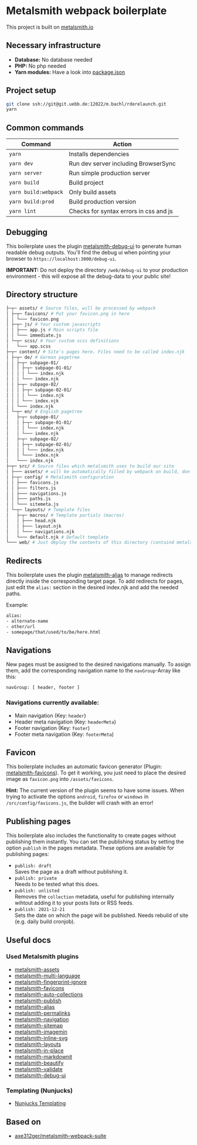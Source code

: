 # Metalsmith webpack boilerplate

This project is built on [metalsmith.io]

## Necessary infrastructure

* **Database:** No database needed
* **PHP:** No php needed
* **Yarn modules:** Have a look into [package.json]

## Project setup

```bash
git clone ssh://git@git.uebb.de:12022/m.bachl/rderelaunch.git
yarn
```

## Common commands

| Command | Action |
| --- | --- |
| `yarn` | Installs dependencies |
| `yarn dev` | Run dev server including BrowserSync |
| `yarn server` | Run simple production server |
| `yarn build` | Build project |
| `yarn build:webpack` | Only build assets |
| `yarn build:prod` | Build production version |
| `yarn lint` | Checks for syntax errors in css and js |

## Debugging

This boilerplate uses the plugin [metalsmith-debug-ui] to generate human readable debug outputs. You'll find the debug ui when pointing your browser to `https://localhost:3000/debug-ui`.

**IMPORTANT:** Do not deploy the directory `/web/debug-ui` to your production environment - this will expose all the debug-data to your public site!  

## Directory structure

```bash
├─┬─ assets/ # Source files, will be processed by webpack
│ ├─┬─ favicons/ # Put your favicon.png in here
│ │ └─── favicon.png
│ ├─┬─ js/ # Your custom javascripts
│ │ ├─── app.js # Main scripts file 
│ │ └─── immediate.js
│ └─┬─ scss/ # Your custom scss definitions
│   └─── app.scss
├─┬─ content/ # Site's pages here. Files need to be called index.njk
│ ├─┬─ de/ # German pagetree
│ │ ├─┬─ subpage-01/
│ │ │ ├─┬─ subpage-01-01/
│ │ │ │ └─── index.njk
│ │ │ └─── index.njk
│ │ ├─┬─ subpage-02/
│ │ │ ├─┬─ subpage-02-01/
│ │ │ │ └─── index.njk
│ │ │ └─── index.njk
│ │ └─── index.njk
│ └─┬─ en/ # English pagetree
│   ├─┬─ subpage-01/
│   │ ├─┬─ subpage-01-01/
│   │ │ └─── index.njk
│   │ └─── index.njk
│   ├─┬─ subpage-02/
│   │ ├─┬─ subpage-02-01/
│   │ │ └─── index.njk
│   │ └─── index.njk
│   └─── index.njk
├─┬─ src/ # Source files which metalsmith uses to build our site
│ ├─── assets/ # will be automatically filled by webpack on build, don't touch those contents
│ ├─┬─ config/ # Metalsmith configuration
│ │ ├─── favicons.js
│ │ ├─── filters.js
│ │ ├─── navigations.js
│ │ ├─── paths.js
│ │ └─── sitemeta.js
│ └─┬─ layouts/ # Template files
│   ├─┬─ macros/ # Template partials (macros)
│   │ ├─── head.njk
│   │ ├─── layout.njk
│   │ └─── navigations.njk
│   └─── default.njk # Default template
└─── web/ # Just deploy the contents of this directory (containd metalsmith-generated content)
```

## Redirects

This boilerplate uses the plugin [metalsmith-alias] to manage redirects directly inside the corresponding target page. To add redirects for pages, just edit the `alias:` section in the desired index.njk and add the needed paths.

Example:

```bash
alias:
- alternate-name
- other/url
- somepage/that/used/to/be/here.html
```

## Navigations

New pages must be assigned to the desired navigations manually. To assign them, add the corresponding navigation name to the `navGroup`-Array like this:

```bash
navGroup: [ header, footer ]
```

### Navigations currently available:

* Main navigation (Key: `header`)
* Header meta navigation (Key: `headerMeta`)
* Footer navigation (Key: `footer`)
* Footer meta navigation (Key: `footerMeta`)

## Favicon

This boilerplate includes an automatic favicon generator (Plugin: [metalsmith-favicons]). To get it working, you just need to place the desired image as `favicon.png` into `/assets/favicons`.

**Hint:** The current version of the plugin seems to have some issues. When trying to activate the options `android`, `firefox` or `windows` in `/src/config/favicons.js`, the builder will crash with an error!

## Publishing pages

This boilerplate also includes the functionality to create pages without publishing them instantly. You can set the publishing status by setting the option `publish` in the pages metadata. These options are available for publishing pages:

* `publish: draft`  
Saves the page as a draft without publishing it.
* `publish: private`  
Needs to be tested what this does.
* `publish: unlisted`  
Removes the `collection` metadata, useful for publishing internally wihtout adding it to your posts lists or RSS feeds.
* `publish: 2021-12-21`  
Sets the date on which the page will be published. Needs rebuild of site (e.g. daily build cronjob).

## Useful docs

### Used Metalsmith plugins

* [metalsmith-assets]
* [metalsmith-multi-language]
* [metalsmith-fingerprint-ignore]
* [metalsmith-favicons]
* [metalsmith-auto-collections]
* [metalsmith-publish]
* [metalsmith-alias]
* [metalsmith-permalinks]
* [metalsmith-navigation]
* [metalsmith-sitemap]
* [metalsmith-imagemin]
* [metalsmith-inline-svg]
* [metalsmith-layouts]
* [metalsmith-in-place]
* [metalsmith-markdownit]
* [metalsmith-beautify]
* [metalsmith-validate]
* [metalsmith-debug-ui]

### Templating (Nunjucks)

* [Nunjucks Templating]

## Based on

* [axe312ger/metalsmith-webpack-suite]

[metalsmith.io]: https://www.metalsmith.io
[package.json]: package.json
[metalsmith-assets]: https://github.com/treygriffith/metalsmith-assets
[metalsmith-multi-language]: https://github.com/doup/metalsmith-multi-language
[metalsmith-fingerprint-ignore]: https://github.com/npm-graveyard/metalsmith-fingerprint-ignore
[metalsmith-favicons]: https://github.com/arccoza/metalsmith-favicons
[metalsmith-auto-collections]: https://github.com/lowmess/metalsmith-auto-collections
[metalsmith-publish]: https://github.com/mikestopcontinues/metalsmith-publish
[metalsmith-alias]: https://github.com/fortes/metalsmith-alias
[metalsmith-permalinks]: https://github.com/segmentio/metalsmith-permalinks
[metalsmith-navigation]: https://github.com/unstoppablecarl/metalsmith-navigation
[metalsmith-sitemap]: https://github.com/ExtraHop/metalsmith-sitemap
[metalsmith-imagemin]: https://github.com/ahmadnassri/metalsmith-imagemin
[metalsmith-inline-svg]: https://github.com/meatysolutions/metalsmith-inline-svg
[metalsmith-layouts]: https://github.com/ismay/metalsmith-layouts
[metalsmith-in-place]: https://github.com/ismay/metalsmith-in-place
[metalsmith-markdownit]: https://github.com/mayo/metalsmith-markdownit
[metalsmith-beautify]: https://github.com/boushley/metalsmith-beautify
[metalsmith-validate]: https://github.com/mikestopcontinues/metalsmith-validate
[metalsmith-debug-ui]: https://github.com/leviwheatcroft/metalsmith-debug-ui
[Nunjucks Templating]: https://mozilla.github.io/nunjucks/templating.html
[Metalsmith Slack channel]: https://metalsmith-slack.herokuapp.com/
[axe312ger/metalsmith-webpack-suite]: https://github.com/axe312ger/metalsmith-webpack-suite